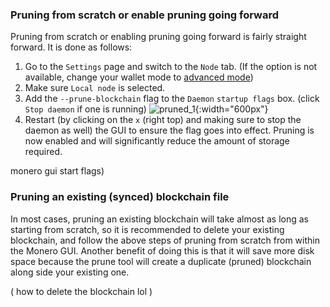 ### Pruning from scratch or enable pruning going forward
Pruning from scratch or enabling pruning going forward is fairly straight forward. It is done as follows: 
1. Go to the `Settings` page and switch to the `Node` tab. (If the option is not available, change your wallet mode to [advanced mode](https://www.getmonero.org/resources/user-guides/remote_node_gui.html#:~:text=Change%20your%20wallet%20to%20advanced%20mode&text=The%20main%20menu%20(%20Welcome%20to,next%20page%20select%20Advanced%20mode%20.)))
2. Make sure `Local node` is selected.
3. Add the `--prune-blockchain` flag to the `Daemon` `startup flags` box. (click `Stop daemon` if one is running)
![pruned_1](https://user-images.githubusercontent.com/77655812/169629970-e076d392-2112-44a1-9745-7a3faa9dff9c.png){:width="600px"}
5. Restart (by clicking on the `x` (right top) and making sure to stop the daemon as well) the GUI to ensure the flag goes into effect.
Pruning is now enabled and will significantly reduce the amount of storage required.   

 monero gui start flags)

### Pruning an existing (synced) blockchain file
In most cases, pruning an existing blockchain will take almost as long as starting from scratch, so it is recommended to delete your existing blockchain, and follow the above steps of pruning from scratch from within the Monero GUI. Another benefit of doing this is that it will save more disk space because the prune tool will create a duplicate (pruned) blockchain along side your existing one.    
    
( how to delete the blockchain lol )
